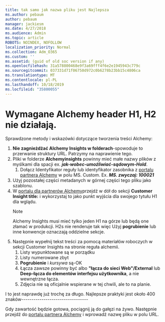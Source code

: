 ```yaml
---
title: tak samo jak nazwa pliku jest Najlepsza
ms.author: pebaum
author: pebaum
manager: jackiesm
ms.date: 4/27/2018
ms.audience: Admin
ms.topic: article
ROBOTS: NOINDEX, NOFOLLOW
localization_priority: Normal
ms.collection: Adm_O365
ms.custom: ''
ms.assetid: (guid of old soc version if any)
ms.openlocfilehash: 31a578800468e9f3a69fff4f6e2e1945943c779c
ms.sourcegitcommit: 037331d71f06750d972c0b6278b23bb15c4806ca
ms.translationtype: MT
ms.contentlocale: pl-PL
ms.lasthandoff: 10/18/2019
ms.locfileid: "35800055"
---
```

# <a name="required-alchemy-header-h1-h2s-dont-work"></a>Wymagane Alchemy header H1, H2 nie działają.
Sprawdzone metody i wskazówki dotyczące tworzenia treści Alchemy:

1. **Nie zagnieżdżać Alchemy Insights w folderach**-spowoduje to przerwanie struktury URL. Patrzymy na naprawienie tego.
1. Pliki w folderze **Alchemyinsights** powinny mieć małe nazwy plików z myślkami dla spacji ex. ***jak-wobec-umożliwiać-sądowym-Hold***.
    1. Dołącz Identyfikator reguły lub identyfikator zasobnika z [portalu partnera Alchemy](https://alchemyportal.azurewebsites.net) w polu MS. Custom. Ex. ***MS. zwyczaj: 100021***
1. Użyj pozostałej części metadanych w górnej części tego pliku jako szablonu.
1. W [portalu dla partnerów Alchemy](https://alchemyportal.azurewebsites.net)przejdź w dół do sekcji **Customer Insight title:** i wykorzystaj to jako punkt wyjścia dla swojego tytułu H1 dla wglądu. 
    > [!NOTE]
    > Alchemy Insights musi mieć tylko jeden H1 na górze lub będą one złamać w produkcji. H2s nie renderuje tak więc Użyj **pogrubienie** lub inne konwencje oznaczają oddzielne sekcje.
1. Następnie wypełnij tekst treści za pomocą materiałów roboczych w sekcji Customer Insights na stronie reguła alchemii.
    1. Listy wypunktowane są w porządku
    1. Listy numerowane zbyt
    1. **Pogrubienie** i *kursywa* są-OK
    1. Łącza zawsze powinny być albo **"łącza do sieci Web"/External** lub **Deep-łącza do elementów interfejsu użytkownika**, a nie wewnętrzne łącza.
    1. Zdjęcia nie są oficjalnie wspierane w tej chwili, ale to na planie.

I to jest naprawdę już trochę za długo. Najlepsze praktyki jest około 400 znaków---------------------------------

Gdy zawartość będzie gotowa, pociągnij ją do gałęzi na żywo. Następnie przejdź do [portalu partnera Alchemy](https://alchemyportal.azurewebsites.net) i wprowadź nazwę pliku w polu URL. 